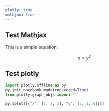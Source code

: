 ```yaml
---
plotly: true
mathjax: true
---
```


## Test Mathjax
This is a simple equation:

$$x=y^2$$

## Test plotly


```python
import plotly.offline as py
py.init_notebook_mode(connected=True)
from plotly.graph_objs import *
```


```python
py.iplot([{"x": [1, 2, 3], "y": [3, 1, 6]}])
```


<div id="e5fd8d06-1163-4893-af3e-05aa701264d3" style="height: 525px; width: 100%;" class="plotly-graph-div"></div><script type="text/javascript">require(["plotly"], function(Plotly) { window.PLOTLYENV=window.PLOTLYENV || {};window.PLOTLYENV.BASE_URL="https://plot.ly";Plotly.newPlot("e5fd8d06-1163-4893-af3e-05aa701264d3", [{"y": [3, 1, 6], "x": [1, 2, 3]}], {}, {"linkText": "Export to plot.ly", "showLink": true})});</script>



```python

```
